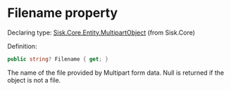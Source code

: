 <!--

Copyrights 2023 Sisk Framework - CypherPotato
Published under MIT license

!!! DO NOT EDIT THIS FILE !!!
This file was generated by a tool in the Sisk package. To edit the information in this documentation,
edit the XML documentation present in the Sisk source code.

-->


# Filename property

Declaring type: [Sisk.Core.Entity.MultipartObject](/spec/Sisk.Core.Entity.MultipartObject.md) (from Sisk.Core)


Definition:

```cs
public string? Filename { get; }
```

The name of the file provided by Multipart form data. Null is returned if the object is not a file.

